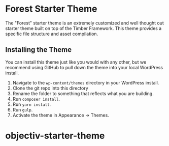 # Forest Starter Theme

The "Forest" starter theme is an extremely customized and well thought out starter theme built on top of the Timber Framework. This theme provides a specific file structure and asset compilation.

## Installing the Theme

You can install this theme just like you would with any other, but we recommend using GitHub to pull down the theme into your local WordPress install.

1. Navigate to the `wp-content/themes` directory in your WordPress install.
2. Clone the git repo into this directory
3. Rename the folder to something that reflects what you are building.
4. Run `composer install`.
5. Run `yarn install`.
6. Run `gulp`.
7. Activate the theme in Appearance -> Themes.
# objectiv-starter-theme
